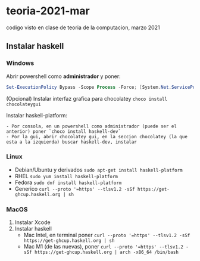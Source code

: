 # teoria-2021-mar
codigo visto en clase de teoria de la computacion, marzo 2021

## Instalar haskell
### Windows
Abrir powershell como **administrador** y poner:
```powershell
Set-ExecutionPolicy Bypass -Scope Process -Force; [System.Net.ServicePointManager]::SecurityProtocol = [System.Net.ServicePointManager]::SecurityProtocol -bor 3072; iex ((New-Object System.Net.WebClient).DownloadString('https://chocolatey.org/install.ps1'))
```
(Opcional) Instalar interfaz grafica para chocolatey `choco install chocolateygui`

Instalar haskell-platform:

    - Por consola, en un powershell como administrador (puede ser el anterior) poner `choco install haskell-dev`
    - Por la gui, abrir chocolatey gui, en la seccion chocolatey (la que esta a la izquierda) buscar haskell-dev, instalar

### Linux
  - Debian/Ubuntu y derivados `sudo apt-get install haskell-platform`
  - RHEL `sudo yum install haskell-platform`
  - Fedora `sudo dnf install haskell-platform`
  - Generico `curl --proto '=https' --tlsv1.2 -sSf https://get-ghcup.haskell.org | sh`

### MacOS
1. Instalar Xcode
2. Instalar haskell
    - Mac Intel, en terminal poner `curl --proto '=https' --tlsv1.2 -sSf https://get-ghcup.haskell.org | sh`
    - Mac M1 (de las nuevas), poner `curl --proto '=https' --tlsv1.2 -sSf https://get-ghcup.haskell.org | arch -x86_64 /bin/bash`
